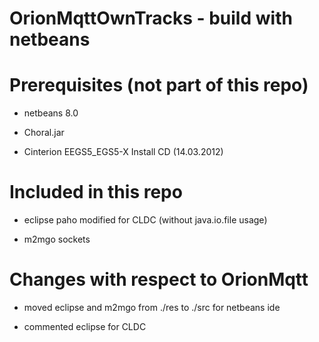 OrionMqttOwnTracks - build with netbeans
========================================

# Prerequisites (not part of this repo)

* netbeans 8.0

* Choral.jar

* Cinterion EEGS5_EGS5-X Install CD (14.03.2012)

# Included in this repo

* eclipse paho modified for CLDC (without java.io.file usage)

* m2mgo sockets

# Changes with respect to OrionMqtt

* moved eclipse and m2mgo from ./res to ./src for netbeans ide

* commented eclipse for CLDC

